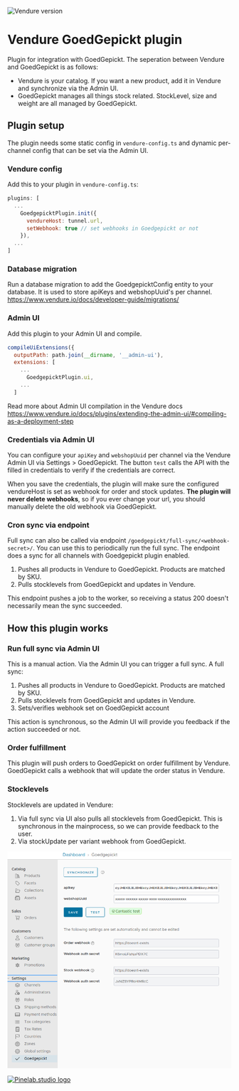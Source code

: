 ![Vendure version](https://img.shields.io/npm/dependency-version/vendure-plugin-goedgepickt/dev/@vendure/core)

# Vendure GoedGepickt plugin

Plugin for integration with GoedGepickt. The seperation between Vendure and GoedGepickt is as follows:

- Vendure is your catalog. If you want a new product, add it in Vendure and synchronize via the Admin UI.
- GoedGepickt manages all things stock related. StockLevel, size and weight are all managed by GoedGepickt.

## Plugin setup

The plugin needs some static config in `vendure-config.ts` and dynamic per-channel config that can be set via the Admin
UI.

### Vendure config

Add this to your plugin in `vendure-config.ts`:

```js
plugins: [
  ...
    GoedgepicktPlugin.init({
      vendureHost: tunnel.url,
      setWebhook: true // set webhooks in Goedgepickt or not
    }),
  ...
]
```

### Database migration

Run a database migration to add the GoedgepicktConfig entity to your database. It is used to store apiKeys and
webshopUuid's per channel.
https://www.vendure.io/docs/developer-guide/migrations/

### Admin UI

Add this plugin to your Admin UI and compile.

```js
compileUiExtensions({
  outputPath: path.join(__dirname, '__admin-ui'),
  extensions: [
    ...
      GoedgepicktPlugin.ui,
    ...
  ]
```

Read more about Admin UI compilation in the Vendure
docs https://www.vendure.io/docs/plugins/extending-the-admin-ui/#compiling-as-a-deployment-step

### Credentials via Admin UI

You can configure your `apiKey` and `webshopUuid` per channel via the Vendure Admin UI via Settings > GoedGepickt. The
button `test`
calls the API with the filled in credentials to verify if the credentials are correct.

When you save the credentials, the plugin will make sure the configured vendureHost is set as webhook for order and
stock updates. **The plugin will never delete webhooks**, so if you ever change your url, you should manually delete the
old webhook via GoedGepickt.

### Cron sync via endpoint

Full sync can also be called via endpoint `/goedgepickt/full-sync/<webhook-secret>/`. You can use this to
periodically run the full sync. The endpoint does a sync for all channels with Goedgepickt plugin enabled.

1. Pushes all products in Vendure to GoedGepickt. Products are matched by SKU.
2. Pulls stocklevels from GoedGepickt and updates in Vendure.

This endpoint pushes a job to the worker, so receiving a status 200 doesn't necessarily mean the sync succeeded.

## How this plugin works

### Run full sync via Admin UI

This is a manual action. Via the Admin UI you can trigger a full sync. A full sync:

1. Pushes all products in Vendure to GoedGepickt. Products are matched by SKU.
2. Pulls stocklevels from GoedGepickt and updates in Vendure.
3. Sets/verifies webhook set on GoedGepickt account

This action is synchronous, so the Admin UI will provide you feedback if the action succeeded or not.

### Order fulfillment

This plugin will push orders to GoedGepickt on order fulfillment by Vendure. GoedGepickt calls a webhook that will
update the order status in Vendure.

### Stocklevels

Stocklevels are updated in Vendure:

1. Via full sync via UI also pulls all stocklevels from GoedGepickt. This is synchronous in the mainprocess, so we can
   provide feedback to the user.
2. Via stockUpdate per variant webhook from GoedGepickt.

![UI screenshot](./docs/img.png)

[![Pinelab.studio logo](https://pinelab.studio/img/pinelab-logo.png)](https://pinelab.studio)
